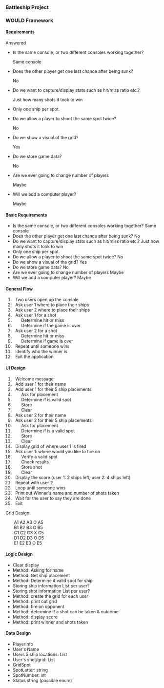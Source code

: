 ### Battleship Project

### WOULD Framework

#### Requirements

Answered

*   Is the same console, or two different consoles working together?
    
    Same console
    
*   Does the other player get one last chance after being sunk?
    
    No
    
*   Do we want to capture/display stats such as hit/miss ratio etc.?
    
    Just how many shots it took to win
    
*   Only one ship per spot.
*   Do we allow a player to shoot the same spot twice?
    
    No
    
*   Do we show a visual of the grid?
    
    Yes
    
*   Do we store game data?
    
    No
    
*   Are we ever going to change number of players
    
    Maybe
    
*   Will we add a computer player?
    
    Maybe
    

#### Basic Requirements

*   Is the same console, or two different consoles working together? Same console
*   Does the other player get one last chance after being sunk? No
*   Do we want to capture/display stats such as hit/miss ratio etc.? Just how many shots it took to win
*   Only one ship per spot.
*   Do we allow a player to shoot the same spot twice? No
*   Do we show a visual of the grid? Yes
*   Do we store game data? No
*   Are we ever going to change number of players Maybe
*   Will we add a computer player? Maybe

#### General Flow

1.    Two users open up the console
2.    Ask user 1 where to place their ships
3.    Ask user 2 where to place their ships
4.    Ask user 1 for a shot
5.         Determine hit or miss
6.         Determine if the game is over
7.    Ask user 2 for a shot
8.         Determine hit or miss
9.         Determine if game is over
10.    Repeat until someone wins
11.    Identify who the winner is
12.    Exit the application

#### UI Design

1.    Welcome message
2.    Add user 1 for their name
3.    Add user 1 for their 5 ship placements
4.         Ask for placement
5.         Determine if is valid spot
6.         Store
7.         Clear
8.    Ask user 2 for their name
9.    Ask user 2 for their 5 ship placements
10.         Ask for placement
11.         Determine if is a valid spot
12.         Store
13.         Clear
14.    Display grid of where user 1 is fired
15.    Ask user 1: where would you like to fire on
16.         Verify a valid spot
17.         Check results
18.         Store shot
19.         Clear
20.    Display the score (user 1: 2 ships left, user 2: 4 ships left)
21.    Repeat with user 2
22.    Loop until someone wins
23.    Print out Winner's name and number of shots taken
24.    Wait for the user to say they are done
25.    Exit

Grid Design:

       A1 A2 A3 O A5  
       B1 B2 B3 O B5  
       C1 C2 C3 X C5  
       D1 D2 D3 O D5  
       E1 E2 E3 O E5

#### Logic Design

*   Clear display
*   Method: Asking for name
*   Method: Get ship placement
*   Method: Determine if valid spot for ship
*   Storing ship information List per user?
*   Storing shot information List per user?
*   Method: create the grid for each user
*   Method: print out grid
*   Method: fire on opponent
*   Method: determine if a shot can be taken & outcome
*   Method: display score
*   Method: print winner and shots taken

#### Data Design

*   PlayerInfo
*   User's Name
*   Users 5 ship locations: List
*   User's shot/grid: List
*   GridSpot
*   SpotLetter: string
*   SpotNumber: int
*   Status string (possible enum)
